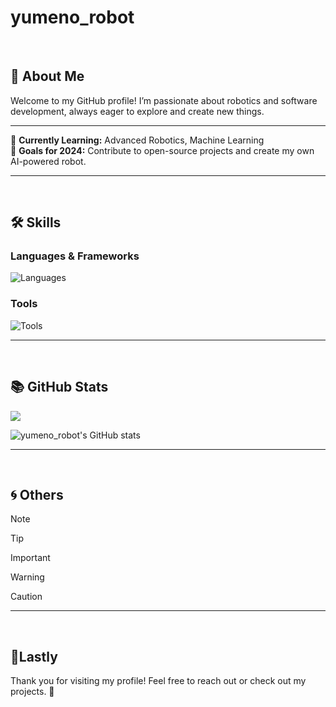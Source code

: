 # yumeno_robot

<br>

## 🤖 About Me

Welcome to my GitHub profile! I’m passionate about robotics and software development, always eager to explore and create new things.

---

🌱 **Currently Learning:** Advanced Robotics, Machine Learning  
🎯 **Goals for 2024:** Contribute to open-source projects and create my own AI-powered robot.

---

<br>

## 🛠 Skills

### Languages & Frameworks

![Languages](https://skillicons.dev/icons?i=arduino,c,cpp,cs,py,html,css,js,raspberrypi)

### Tools

![Tools](https://skillicons.dev/icons?i=vscode,unity,github,discord,git,ai,twitter,gmail)

---

<br>

## 📚 GitHub Stats

![](https://github-readme-stats.vercel.app/api/top-langs?username=yumeno-robot&show_icons=true&locale=en&layout=compact&theme=dark)

![yumeno_robot's GitHub stats](https://github-readme-stats.vercel.app/api?username=yumeno-robot&show_icons=true&theme=vue-dark)

---

<br>

## 🌀 Others

> [!NOTE]

> [!TIP]

> [!IMPORTANT]

> [!WARNING]

> [!CAUTION]

---

<br>

## 🤝Lastly

Thank you for visiting my profile! Feel free to reach out or check out my projects. 🚀
